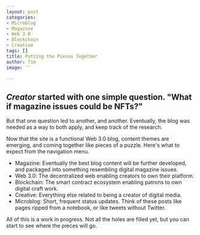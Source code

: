 ```yaml
---
layout: post
categories:
- Microblog
- Magazine
- Web 3.0
- Blockchain
- Creative
tags: []
title: Putting the Pieces Together
author: Tim
image: ''

---
```

## _Creator_ started with one simple question. "What if magazine issues could be NFTs?" 

But that one question led to another, and another. Eventually, the blog was needed as a way to both apply, and keep track of the research.

Now that the site is a functional Web 3.0 blog, content themes are emerging, and coming together like pieces of a puzzle. Here's what to expect from the navigation menu.

* Magazine: Eventually the best blog content will be further developed, and packaged into something resembling digital magazine issues.
* Web 3.0: The decentralized web enabling creators to own their platform.
* Blockchain: The smart contract ecosystem enabling patrons to own digital craft work.
* Creative: Everything else related to being a creator of digital media.
* Microblog: Short, frequent status updates. Think of these posts like pages ripped from a notebook, or like tweets without Twitter.

All of this is a work in progress. Not all the holes are filled yet, but you can start to see where the pieces will go.